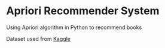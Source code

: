 # Apriori Recommender System
Using Apriori algorithm in Python to recommend books

Dataset used from [Kaggle](https://www.kaggle.com/datasets/arashnic/book-recommendation-dataset)


